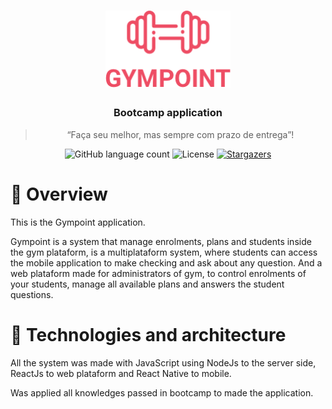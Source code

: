 <h1 align="center">
  <img alt="Gympoint" title="Gympoint" src="./backend/public/gympoint-logo.png" width="200px" />
</h1>

<h3 align="center">
  Bootcamp application
</h3>

<blockquote align="center">“Faça seu melhor, mas sempre com prazo de entrega”!</blockquote>

<p align="center">
  <img alt="GitHub language count" src="https://img.shields.io/github/languages/count/RaphaelOliveiraMoura/gympoint-bootcamp?color=%2304D361">

  <img alt="License" src="https://img.shields.io/badge/license-MIT-%2304D361">

  <a href="https://github.com/RaphaelOliveiraMoura/gympoint-bootcamp/stargazers">
    <img alt="Stargazers" src="https://img.shields.io/github/stars/RaphaelOliveiraMoura/gympoint-bootcamp?style=social">
  </a>
</p>

# 👀 Overview

This is the Gympoint application.

Gympoint is a system that manage enrolments, plans and students inside the gym plataform, is a multiplataform system, where students can access the mobile application to make checking and ask about any question. And a web plataform made for administrators of gym, to control enrolments of your students, manage all available plans and answers the student questions.

# 🚀 Technologies and architecture

All the system was made with JavaScript using NodeJs to the server side, ReactJs to web plataform and React Native to mobile.

Was applied all knowledges passed in bootcamp to made the application.
